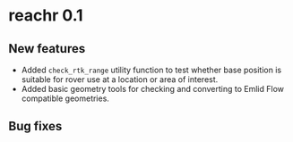 # reachr 0.1

## New features
* Added `check_rtk_range` utility function to test whether base position is suitable for 
    rover use at a location or area of interest.
* Added basic geometry tools for checking and converting to Emlid Flow compatible geometries.

## Bug fixes
